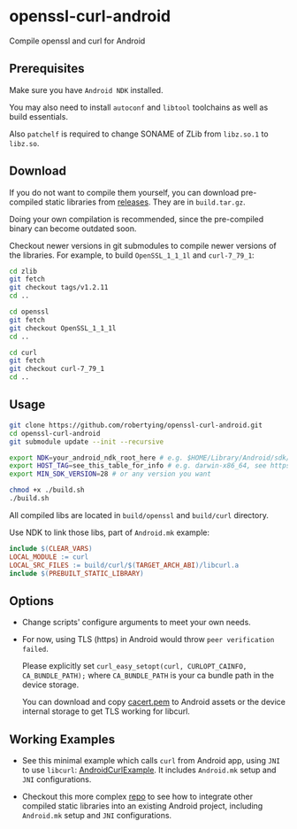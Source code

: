 # openssl-curl-android

Compile openssl and curl for Android

## Prerequisites

Make sure you have `Android NDK` installed.

You may also need to install `autoconf` and `libtool` toolchains as well as build essentials.

Also `patchelf` is required to change SONAME of ZLib from `libz.so.1` to `libz.so`.

## Download

If you do not want to compile them yourself, you can download pre-compiled static libraries from [releases](https://github.com/robertying/openssl-curl-android/releases). They are in `build.tar.gz`.

Doing your own compilation is recommended, since the pre-compiled binary can become outdated soon.

Checkout newer versions in git submodules to compile newer versions of the libraries. For example, to build `OpenSSL_1_1_1l` and `curl-7_79_1`:

```bash
cd zlib
git fetch
git checkout tags/v1.2.11
cd ..

cd openssl
git fetch
git checkout OpenSSL_1_1_1l
cd ..

cd curl
git fetch
git checkout curl-7_79_1
cd ..
```

## Usage

```bash
git clone https://github.com/robertying/openssl-curl-android.git
cd openssl-curl-android
git submodule update --init --recursive

export NDK=your_android_ndk_root_here # e.g. $HOME/Library/Android/sdk/ndk/23.1.7779620
export HOST_TAG=see_this_table_for_info # e.g. darwin-x86_64, see https://developer.android.com/ndk/guides/other_build_systems#overview
export MIN_SDK_VERSION=28 # or any version you want

chmod +x ./build.sh
./build.sh
```

All compiled libs are located in `build/openssl` and `build/curl` directory.

Use NDK to link those libs, part of `Android.mk` example:

```makefile
include $(CLEAR_VARS)
LOCAL_MODULE := curl
LOCAL_SRC_FILES := build/curl/$(TARGET_ARCH_ABI)/libcurl.a
include $(PREBUILT_STATIC_LIBRARY)
```

## Options

- Change scripts' configure arguments to meet your own needs.

- For now, using TLS (https) in Android would throw `peer verification failed`.

  Please explicitly set `curl_easy_setopt(curl, CURLOPT_CAINFO, CA_BUNDLE_PATH);` where `CA_BUNDLE_PATH` is your ca bundle path in the device storage.

  You can download and copy [cacert.pem](https://curl.haxx.se/docs/caextract.html) to Android assets or the device internal storage to get TLS working for libcurl.

## Working Examples

- See this minimal example which calls `curl` from Android app, using `JNI` to use `libcurl`: [AndroidCurlExample](https://github.com/robertying/AndroidCurlExample). It includes `Android.mk` setup and `JNI` configurations.

- Checkout this more complex [repo](https://github.com/robertying/CampusNet-Android/blob/master/app/src/main/cpp/jni) to see how to integrate other compiled static libraries into an existing Android project, including `Android.mk` setup and `JNI` configurations.
